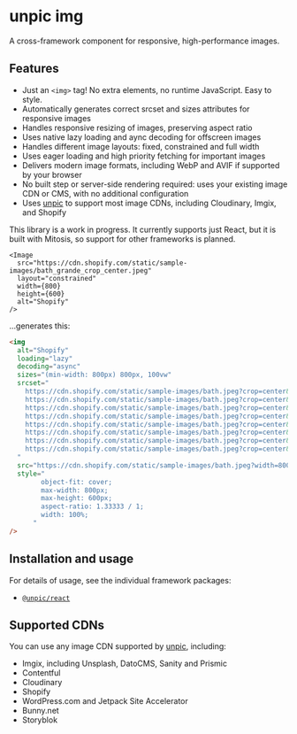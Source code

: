 # unpic img

A cross-framework component for responsive, high-performance images.

## Features

- Just an `<img>` tag! No extra elements, no runtime JavaScript. Easy to style.
- Automatically generates correct srcset and sizes attributes for responsive images
- Handles responsive resizing of images, preserving aspect ratio
- Uses native lazy loading and aync decoding for offscreen images
- Handles different image layouts: fixed, constrained and full width
- Uses eager loading and high priority fetching for important images
- Delivers modern image formats, including WebP and AVIF if supported by your browser
- No built step or server-side rendering required: uses your existing image CDN or CMS, with no additional configuration
- Uses [unpic](https://github.com/ascorbic/unpic) to support most image CDNs, including Cloudinary, Imgix, and Shopify

This library is a work in progress. It currently supports just React, but it is built with Mitosis, so support for other frameworks is planned.

```tsx
<Image
  src="https://cdn.shopify.com/static/sample-images/bath_grande_crop_center.jpeg"
  layout="constrained"
  width={800}
  height={600}
  alt="Shopify"
/>
```

...generates this:

```html
<img
  alt="Shopify"
  loading="lazy"
  decoding="async"
  sizes="(min-width: 800px) 800px, 100vw"
  srcset="
    https://cdn.shopify.com/static/sample-images/bath.jpeg?crop=center&amp;width=1600&amp;height=2133 1600w,
    https://cdn.shopify.com/static/sample-images/bath.jpeg?crop=center&amp;width=1280&amp;height=1707 1280w,
    https://cdn.shopify.com/static/sample-images/bath.jpeg?crop=center&amp;width=1080&amp;height=1440 1080w,
    https://cdn.shopify.com/static/sample-images/bath.jpeg?crop=center&amp;width=960&amp;height=1280   960w,
    https://cdn.shopify.com/static/sample-images/bath.jpeg?crop=center&amp;width=800&amp;height=1067   800w,
    https://cdn.shopify.com/static/sample-images/bath.jpeg?crop=center&amp;width=828&amp;height=1104   828w,
    https://cdn.shopify.com/static/sample-images/bath.jpeg?crop=center&amp;width=750&amp;height=1000   750w,
    https://cdn.shopify.com/static/sample-images/bath.jpeg?crop=center&amp;width=640&amp;height=853    640w
  "
  src="https://cdn.shopify.com/static/sample-images/bath.jpeg?width=800&amp;height=600&amp;crop=center"
  style="
        object-fit: cover;
        max-width: 800px;
        max-height: 600px;
        aspect-ratio: 1.33333 / 1;
        width: 100%;
      "
/>
```

## Installation and usage

For details of usage, see the individual framework packages:

- [`@unpic/react`]()

## Supported CDNs

You can use any image CDN supported by [unpic](https://github.com/ascorbic/unpic), including:

- Imgix, including Unsplash, DatoCMS, Sanity and Prismic
- Contentful
- Cloudinary
- Shopify
- WordPress.com and Jetpack Site Accelerator
- Bunny.net
- Storyblok
